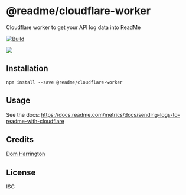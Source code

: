 # @readme/cloudflare-worker

Cloudflare worker to get your API log data into ReadMe

[![Build](https://github.com/readmeio/cloudflare-worker/workflows/CI/badge.svg)](https://github.com/readmeio/cloudflare-worker)

[![](https://d3vv6lp55qjaqc.cloudfront.net/items/1M3C3j0I0s0j3T362344/Untitled-2.png)](https://readme.io)

## Installation

```
npm install --save @readme/cloudflare-worker
```

## Usage

See the docs: https://docs.readme.com/metrics/docs/sending-logs-to-readme-with-cloudflare

## Credits
[Dom Harrington](https://github.com/domharrington/)

## License

ISC
